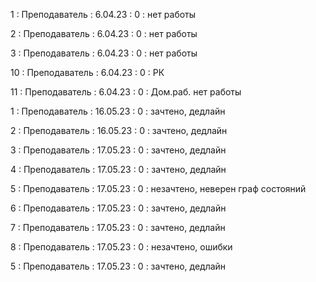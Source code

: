 1 : Преподаватель : 6.04.23 : 0 : нет работы

2 : Преподаватель : 6.04.23 : 0 : нет работы

3 : Преподаватель : 6.04.23 : 0 : нет работы

10 : Преподаватель : 6.04.23 : 0 : РК

11 : Преподаватель : 6.04.23 : 0 : Дом.раб. нет работы

1 : Преподаватель : 16.05.23 : 0 : зачтено, дедлайн

2 : Преподаватель : 16.05.23 : 0 : зачтено, дедлайн

3 : Преподаватель : 17.05.23 : 0 : зачтено, дедлайн

4 : Преподаватель : 17.05.23 : 0 : зачтено, дедлайн

5 : Преподаватель : 17.05.23 : 0 : незачтено, неверен граф состояний

6 : Преподаватель : 17.05.23 : 0 : зачтено, дедлайн

7 : Преподаватель : 17.05.23 : 0 : зачтено, дедлайн

8 : Преподаватель : 17.05.23 : 0 : незачтено, ошибки

5 : Преподаватель : 17.05.23 : 0 : зачтено, дедлайн
